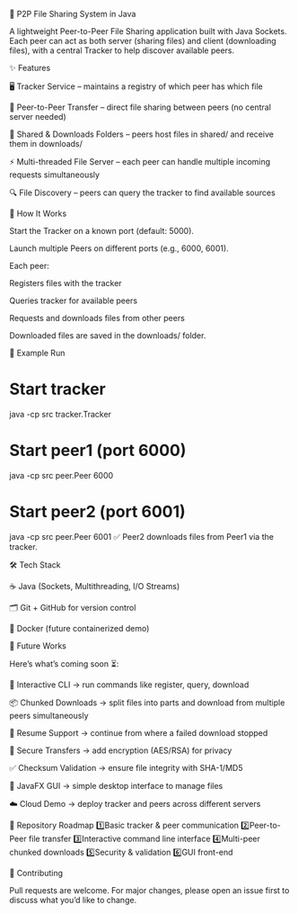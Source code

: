 📡 P2P File Sharing System in Java

A lightweight Peer-to-Peer File Sharing application built with Java Sockets.
Each peer can act as both server (sharing files) and client (downloading files), with a central Tracker to help discover available peers.

✨ Features

🖥️ Tracker Service – maintains a registry of which peer has which file

🤝 Peer-to-Peer Transfer – direct file sharing between peers (no central server needed)

📂 Shared & Downloads Folders – peers host files in shared/ and receive them in downloads/

⚡ Multi-threaded File Server – each peer can handle multiple incoming requests simultaneously

🔍 File Discovery – peers can query the tracker to find available sources

🚀 How It Works

Start the Tracker on a known port (default: 5000).

Launch multiple Peers on different ports (e.g., 6000, 6001).

Each peer:

Registers files with the tracker

Queries tracker for available peers

Requests and downloads files from other peers

Downloaded files are saved in the downloads/ folder.

📸 Example Run
# Start tracker
java -cp src tracker.Tracker

# Start peer1 (port 6000)
java -cp src peer.Peer 6000

# Start peer2 (port 6001)
java -cp src peer.Peer 6001
✅ Peer2 downloads files from Peer1 via the tracker.

🛠️ Tech Stack

☕ Java (Sockets, Multithreading, I/O Streams)

🗂️ Git + GitHub for version control

🐳 Docker (future containerized demo)

🌟 Future Works

Here’s what’s coming soon ⏳:

📜 Interactive CLI → run commands like register, query, download

📦 Chunked Downloads → split files into parts and download from multiple peers simultaneously

🔄 Resume Support → continue from where a failed download stopped

🔑 Secure Transfers → add encryption (AES/RSA) for privacy

✅ Checksum Validation → ensure file integrity with SHA-1/MD5

🎨 JavaFX GUI → simple desktop interface to manage files

☁️ Cloud Demo → deploy tracker and peers across different servers

📌 Repository Roadmap
1️⃣Basic tracker & peer communication
2️⃣Peer-to-Peer file transfer
3️⃣Interactive command line interface
4️⃣Multi-peer chunked downloads
5️⃣Security & validation
6️⃣GUI front-end

🤝 Contributing

Pull requests are welcome. For major changes, please open an issue first to discuss what you’d like to change.